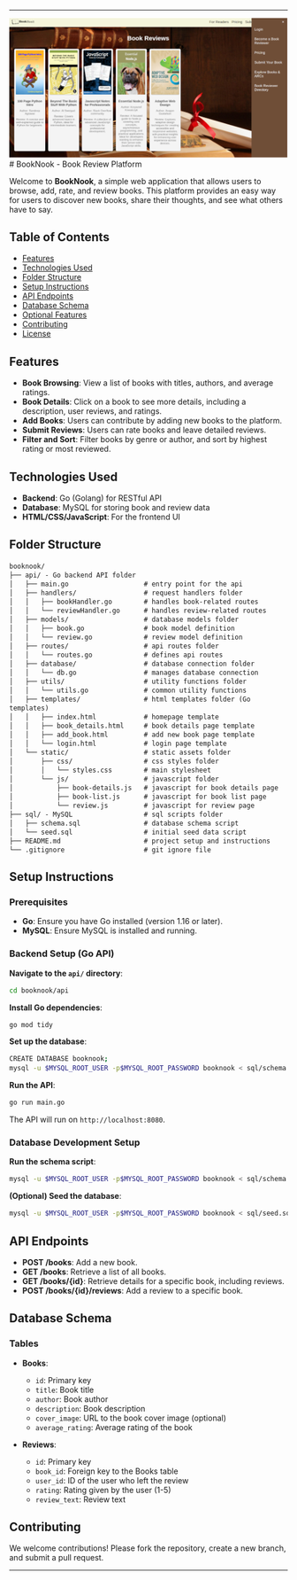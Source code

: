 
---

![browser](./api/static/img/http_js_css.png)
                                                                                                                        # BookNook - Book Review Platform


Welcome to **BookNook**, a simple web application that allows users to browse, add, rate, and review books. This platform provides an easy way for users to discover new books, share their thoughts, and see what others have to say.

## Table of Contents

- [Features](#features)
- [Technologies Used](#technologies-used)
- [Folder Structure](#folder-structure)
- [Setup Instructions](#setup-instructions)
- [API Endpoints](#api-endpoints)
- [Database Schema](#database-schema)
- [Optional Features](#optional-features)
- [Contributing](#contributing)
- [License](#license)

## Features

- **Book Browsing**: View a list of books with titles, authors, and average ratings.
- **Book Details**: Click on a book to see more details, including a description, user reviews, and ratings.
- **Add Books**: Users can contribute by adding new books to the platform.
- **Submit Reviews**: Users can rate books and leave detailed reviews.
- **Filter and Sort**: Filter books by genre or author, and sort by highest rating or most reviewed.

## Technologies Used

- **Backend**: Go (Golang) for RESTful API
- **Database**: MySQL for storing book and review data
- **HTML/CSS/JavaScript**: For the frontend UI

## Folder Structure

```plaintext
booknook/
├── api/ - Go backend API folder
│   ├── main.go                   # entry point for the api
│   ├── handlers/                 # request handlers folder
│   │   ├── bookHandler.go        # handles book-related routes
│   │   └── reviewHandler.go      # handles review-related routes
│   ├── models/                   # database models folder
│   │   ├── book.go               # book model definition
│   │   └── review.go             # review model definition
│   ├── routes/                   # api routes folder
│   │   └── routes.go             # defines api routes
│   ├── database/                 # database connection folder
│   │   └── db.go                 # manages database connection
│   ├── utils/                    # utility functions folder
│   │   └── utils.go              # common utility functions
│   ├── templates/                # html templates folder (Go templates)
│   │   ├── index.html            # homepage template
│   │   ├── book_details.html     # book details page template
│   │   ├── add_book.html         # add new book page template
│   │   └── login.html            # login page template
│   └── static/                   # static assets folder
│       ├── css/                  # css styles folder
│       │   └── styles.css        # main stylesheet
│       └── js/                   # javascript folder
│           ├── book-details.js   # javascript for book details page
│           ├── book-list.js      # javascript for book list page
│           └── review.js         # javascript for review page
├── sql/ - MySQL                  # sql scripts folder
│   ├── schema.sql                # database schema script
│   └── seed.sql                  # initial seed data script
├── README.md                     # project setup and instructions
└── .gitignore                    # git ignore file
```

## Setup Instructions

### Prerequisites

- **Go**: Ensure you have Go installed (version 1.16 or later).
- **MySQL**: Ensure MySQL is installed and running.

### Backend Setup (Go API)

**Navigate to the `api/` directory**:
   ```bash
   cd booknook/api
   ```

**Install Go dependencies**:
   ```bash
   go mod tidy
   ```

**Set up the database**:
```sh
CREATE DATABASE booknook;
mysql -u $MYSQL_ROOT_USER -p$MYSQL_ROOT_PASSWORD booknook < sql/schema.sql
```

**Run the API**:
   ```bash
   go run main.go
   ```
   The API will run on `http://localhost:8080`.


### Database Development Setup 

**Run the schema script**:
   ```bash
   mysql -u $MYSQL_ROOT_USER -p$MYSQL_ROOT_PASSWORD booknook < sql/schema.sql
   ```

**(Optional) Seed the database**:
   ```bash
   mysql -u $MYSQL_ROOT_USER -p$MYSQL_ROOT_PASSWORD booknook < sql/seed.sql
   ```

## API Endpoints

- **POST /books**: Add a new book.
- **GET /books**: Retrieve a list of all books.
- **GET /books/{id}**: Retrieve details for a specific book, including reviews.
- **POST /books/{id}/reviews**: Add a review to a specific book.

## Database Schema

### Tables

- **Books**:
  - `id`: Primary key
  - `title`: Book title
  - `author`: Book author
  - `description`: Book description
  - `cover_image`: URL to the book cover image (optional)
  - `average_rating`: Average rating of the book

- **Reviews**:
  - `id`: Primary key
  - `book_id`: Foreign key to the Books table
  - `user_id`: ID of the user who left the review
  - `rating`: Rating given by the user (1-5)
  - `review_text`: Review text

## Contributing

We welcome contributions! Please fork the repository, create a new branch, and submit a pull request.

---
